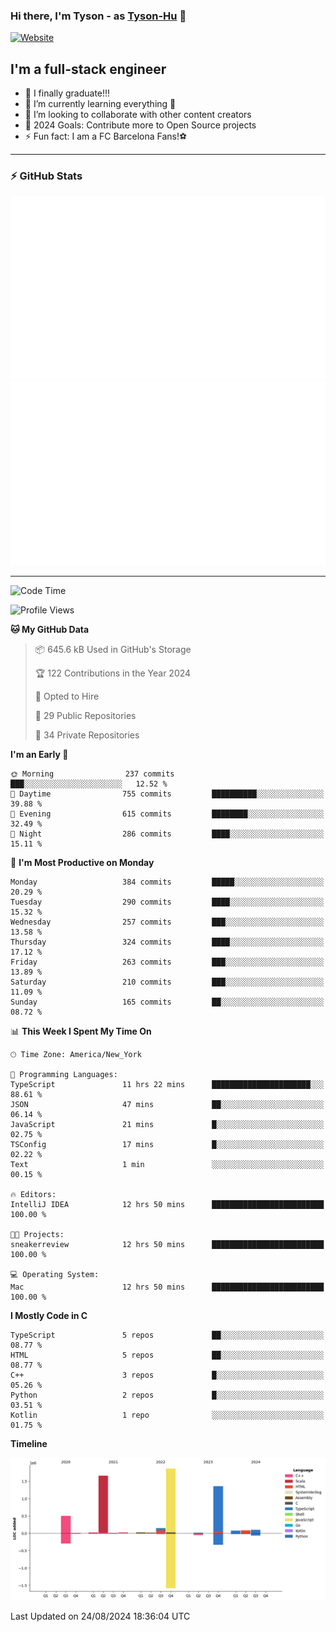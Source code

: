 ### Hi there, I'm Tyson - as [Tyson-Hu][website] 👋

[![Website](https://img.shields.io/website?label=Tianzhe.me&style=for-the-badge&url=https%3A%2F%2Ftianzhe.me)](https://tianzhe.me)


## I'm a full-stack engineer

- 🔭 I finally graduate!!!
- 🌱 I’m currently learning everything 🤣
- 👯 I’m looking to collaborate with other content creators
- 🥅 2024 Goals: Contribute more to Open Source projects
- ⚡ Fun fact: I am a FC Barcelona Fans!⚽️

---

### ⚡️ GitHub Stats
![](https://raw.githubusercontent.com/Tyson-Hu/github-stats-card/master/generated/overview.svg)
![](https://raw.githubusercontent.com/Tyson-Hu/github-stats-card/master/generated/languages.svg)

---

<!--START_SECTION:waka-->
![Code Time](http://img.shields.io/badge/Code%20Time-202%20hrs%2058%20mins-blue)

![Profile Views](http://img.shields.io/badge/Profile%20Views-0-blue)

**🐱 My GitHub Data** 

> 📦 645.6 kB Used in GitHub's Storage 
 > 
> 🏆 122 Contributions in the Year 2024
 > 
> 💼 Opted to Hire
 > 
> 📜 29 Public Repositories 
 > 
> 🔑 34 Private Repositories 
 > 
**I'm an Early 🐤** 

```text
🌞 Morning                237 commits         ███░░░░░░░░░░░░░░░░░░░░░░   12.52 % 
🌆 Daytime                755 commits         ██████████░░░░░░░░░░░░░░░   39.88 % 
🌃 Evening                615 commits         ████████░░░░░░░░░░░░░░░░░   32.49 % 
🌙 Night                  286 commits         ████░░░░░░░░░░░░░░░░░░░░░   15.11 % 
```
📅 **I'm Most Productive on Monday** 

```text
Monday                   384 commits         █████░░░░░░░░░░░░░░░░░░░░   20.29 % 
Tuesday                  290 commits         ████░░░░░░░░░░░░░░░░░░░░░   15.32 % 
Wednesday                257 commits         ███░░░░░░░░░░░░░░░░░░░░░░   13.58 % 
Thursday                 324 commits         ████░░░░░░░░░░░░░░░░░░░░░   17.12 % 
Friday                   263 commits         ███░░░░░░░░░░░░░░░░░░░░░░   13.89 % 
Saturday                 210 commits         ███░░░░░░░░░░░░░░░░░░░░░░   11.09 % 
Sunday                   165 commits         ██░░░░░░░░░░░░░░░░░░░░░░░   08.72 % 
```


📊 **This Week I Spent My Time On** 

```text
🕑︎ Time Zone: America/New_York

💬 Programming Languages: 
TypeScript               11 hrs 22 mins      ██████████████████████░░░   88.61 % 
JSON                     47 mins             ██░░░░░░░░░░░░░░░░░░░░░░░   06.14 % 
JavaScript               21 mins             █░░░░░░░░░░░░░░░░░░░░░░░░   02.75 % 
TSConfig                 17 mins             █░░░░░░░░░░░░░░░░░░░░░░░░   02.22 % 
Text                     1 min               ░░░░░░░░░░░░░░░░░░░░░░░░░   00.15 % 

🔥 Editors: 
IntelliJ IDEA            12 hrs 50 mins      █████████████████████████   100.00 % 

🐱‍💻 Projects: 
sneakerreview            12 hrs 50 mins      █████████████████████████   100.00 % 

💻 Operating System: 
Mac                      12 hrs 50 mins      █████████████████████████   100.00 % 
```

**I Mostly Code in C** 

```text
TypeScript               5 repos             ██░░░░░░░░░░░░░░░░░░░░░░░   08.77 % 
HTML                     5 repos             ██░░░░░░░░░░░░░░░░░░░░░░░   08.77 % 
C++                      3 repos             █░░░░░░░░░░░░░░░░░░░░░░░░   05.26 % 
Python                   2 repos             █░░░░░░░░░░░░░░░░░░░░░░░░   03.51 % 
Kotlin                   1 repo              ░░░░░░░░░░░░░░░░░░░░░░░░░   01.75 % 
```



**Timeline**

![Lines of Code chart](https://raw.githubusercontent.com/Tyson-Hu/Tyson-Hu/main/assets/bar_graph.png)


 Last Updated on 24/08/2024 18:36:04 UTC
<!--END_SECTION:waka-->


[website]: https://github.com/Tyson-Hu

